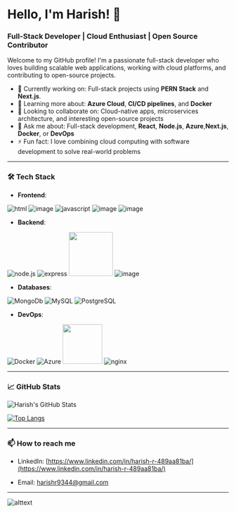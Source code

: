 # Hello, I'm Harish! 👋

### Full-Stack Developer | Cloud Enthusiast | Open Source Contributor

Welcome to my GitHub profile! I'm a passionate full-stack developer who loves building scalable web applications, working with cloud platforms, and contributing to open-source projects.

- 🔭 Currently working on: Full-stack projects using **PERN Stack** and **Next.js**.
- 🌱 Learning more about: **Azure Cloud**, **CI/CD pipelines**, and **Docker**
- 👯 Looking to collaborate on: Cloud-native apps, microservices architecture, and interesting open-source projects
- 💬 Ask me about: Full-stack development, **React**, **Node.js**, **Azure**,**Next.js**, **Docker**, or **DevOps**
- ⚡ Fun fact: I love combining cloud computing with software development to solve real-world problems

---

### 🛠️ Tech Stack

- **Frontend**:
  
![html](https://img.icons8.com/?size=100&id=20909&format=png&color=000000)
![image](https://github.com/user-attachments/assets/abf7cebe-4c5b-4cd5-b22b-b267688151b6)
![javascript](https://img.icons8.com/?size=100&id=PXTY4q2Sq2lG&format=png&color=000000)
![image](https://github.com/user-attachments/assets/bf19b0d1-969f-443c-9d6a-0da794f316a6) 
![image](https://img.icons8.com/?size=100&id=uJM6fQYqDaZK&format=png&color=000000)


- **Backend**:

![node.js](https://img.icons8.com/?size=100&id=hsPbhkOH4FMe&format=png&color=000000)
![express](https://img.icons8.com/?size=100&id=SDVmtZ6VBGXt&format=png&color=000000)
<img src="https://pics.freeicons.io/uploads/icons/png/6158480871552037069-512.png" width=100 height=100/>
![image](https://github.com/user-attachments/assets/a783e899-613e-42f2-9d9d-390db14ac609)

- **Databases**:

![MongoDb](https://img.icons8.com/?size=100&id=8rKdRqZFLurS&format=png&color=000000)
![MySQL](https://img.icons8.com/?size=100&id=rgPSE6nAB766&format=png&color=000000)
![PostgreSQL](https://img.icons8.com/?size=100&id=38561&format=png&color=000000)

- **DevOps**:

![Docker](https://img.icons8.com/?size=100&id=cdYUlRaag9G9&format=png&color=000000)
![Azure](https://img.icons8.com/?size=100&id=VLKafOkk3sBX&format=png&color=000000)
<img src="https://github.com/user-attachments/assets/d39da25f-6c04-46a3-8455-30961a8be5c8" alt="" width=90/>
![nginx](https://img.icons8.com/?size=100&id=t2x6DtCn5Zzx&format=png&color=000000)

---

### 📈 GitHub Stats

![Harish's GitHub Stats](https://github-readme-stats.vercel.app/api?username=harish-x&show_icons=true&theme=radical)

[![Top Langs](https://github-readme-stats.vercel.app/api/top-langs/?username=harish-x&layout=compact&theme=radical)](https://github.com/anuraghazra/github-readme-stats)

---

### 📫 How to reach me

- LinkedIn: [https://www.linkedin.com/in/harish-r-489aa81ba/](https://www.linkedin.com/in/harish-r-489aa81ba/)
<!-- Portfolio: [Your Website](https://yourportfolio.com) -->
- Email: [harishr9344@gmail.com](mailto:harishr9344@gmail.com.com)
---
<!--
### 🌟 Open Source Contributions

- [Project 1](https://github.com/harish9344/project-1) - Description of project
- [Project 2](https://github.com/harish9344/project-2) - Description of project

---

### 📝 Latest Blog Posts

- [How to deploy Node.js apps to Azure](https://yourblog.com)
- [Building scalable applications with Docker](https://yourblog.com)

-->

![alttext](https://raw.githubusercontent.com/mayhemantt/mayhemantt/Update/svg/Bottom.svg)


